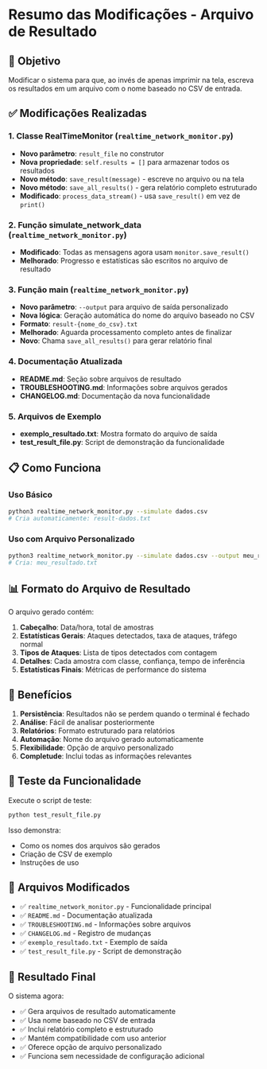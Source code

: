 # Resumo das Modificações - Arquivo de Resultado

## 🎯 Objetivo
Modificar o sistema para que, ao invés de apenas imprimir na tela, escreva os resultados em um arquivo com o nome baseado no CSV de entrada.

## ✅ Modificações Realizadas

### 1. **Classe RealTimeMonitor** (`realtime_network_monitor.py`)
- **Novo parâmetro**: `result_file` no construtor
- **Nova propriedade**: `self.results = []` para armazenar todos os resultados
- **Novo método**: `save_result(message)` - escreve no arquivo ou na tela
- **Novo método**: `save_all_results()` - gera relatório completo estruturado
- **Modificado**: `process_data_stream()` - usa `save_result()` em vez de `print()`

### 2. **Função simulate_network_data** (`realtime_network_monitor.py`)
- **Modificado**: Todas as mensagens agora usam `monitor.save_result()`
- **Melhorado**: Progresso e estatísticas são escritos no arquivo de resultado

### 3. **Função main** (`realtime_network_monitor.py`)
- **Novo parâmetro**: `--output` para arquivo de saída personalizado
- **Nova lógica**: Geração automática do nome do arquivo baseado no CSV
- **Formato**: `result-{nome_do_csv}.txt`
- **Melhorado**: Aguarda processamento completo antes de finalizar
- **Novo**: Chama `save_all_results()` para gerar relatório final

### 4. **Documentação Atualizada**
- **README.md**: Seção sobre arquivos de resultado
- **TROUBLESHOOTING.md**: Informações sobre arquivos gerados
- **CHANGELOG.md**: Documentação da nova funcionalidade

### 5. **Arquivos de Exemplo**
- **exemplo_resultado.txt**: Mostra formato do arquivo de saída
- **test_result_file.py**: Script de demonstração da funcionalidade

## 📋 Como Funciona

### Uso Básico
```bash
python3 realtime_network_monitor.py --simulate dados.csv
# Cria automaticamente: result-dados.txt
```

### Uso com Arquivo Personalizado
```bash
python3 realtime_network_monitor.py --simulate dados.csv --output meu_resultado.txt
# Cria: meu_resultado.txt
```

## 📊 Formato do Arquivo de Resultado

O arquivo gerado contém:

1. **Cabeçalho**: Data/hora, total de amostras
2. **Estatísticas Gerais**: Ataques detectados, taxa de ataques, tráfego normal
3. **Tipos de Ataques**: Lista de tipos detectados com contagem
4. **Detalhes**: Cada amostra com classe, confiança, tempo de inferência
5. **Estatísticas Finais**: Métricas de performance do sistema

## 🔧 Benefícios

1. **Persistência**: Resultados não se perdem quando o terminal é fechado
2. **Análise**: Fácil de analisar posteriormente
3. **Relatórios**: Formato estruturado para relatórios
4. **Automação**: Nome do arquivo gerado automaticamente
5. **Flexibilidade**: Opção de arquivo personalizado
6. **Completude**: Inclui todas as informações relevantes

## 🧪 Teste da Funcionalidade

Execute o script de teste:
```bash
python test_result_file.py
```

Isso demonstra:
- Como os nomes dos arquivos são gerados
- Criação de CSV de exemplo
- Instruções de uso

## 📁 Arquivos Modificados

- ✅ `realtime_network_monitor.py` - Funcionalidade principal
- ✅ `README.md` - Documentação atualizada
- ✅ `TROUBLESHOOTING.md` - Informações sobre arquivos
- ✅ `CHANGELOG.md` - Registro de mudanças
- ✅ `exemplo_resultado.txt` - Exemplo de saída
- ✅ `test_result_file.py` - Script de demonstração

## 🎯 Resultado Final

O sistema agora:
- ✅ Gera arquivos de resultado automaticamente
- ✅ Usa nome baseado no CSV de entrada
- ✅ Inclui relatório completo e estruturado
- ✅ Mantém compatibilidade com uso anterior
- ✅ Oferece opção de arquivo personalizado
- ✅ Funciona sem necessidade de configuração adicional 